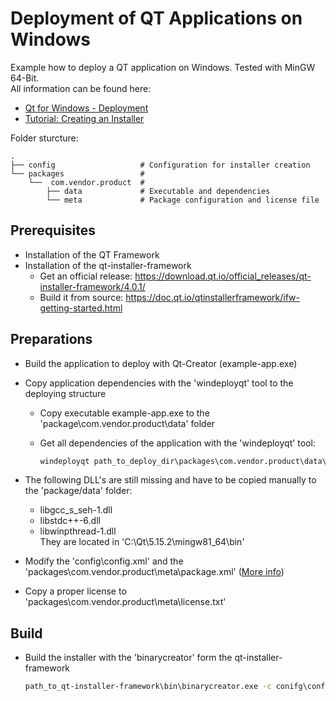# Deployment of QT Applications on Windows

Example how to deploy a QT application on Windows. Tested with MinGW 64-Bit.  
All information can be found here:

- [Qt for Windows - Deployment](https://doc.qt.io/qt-5/windows-deployment.html)  
- [Tutorial: Creating an Installer](https://doc.qt.io/qtinstallerframework/ifw-tutorial.html)

Folder sturcture: 

    .
    ├── config                   # Configuration for installer creation
    └── packages                 # 
        └──  com.vendor.product  # 
            ├── data             # Executable and dependencies
            └── meta             # Package configuration and license file

## Prerequisites

- Installation of the QT Framework
- Installation of the qt-installer-framework
  - Get an official release: https://download.qt.io/official_releases/qt-installer-framework/4.0.1/
  - Build it from source: https://doc.qt.io/qtinstallerframework/ifw-getting-started.html

## Preparations

- Build the application to deploy with Qt-Creator (example-app.exe)
- Copy application dependencies with the 'windeployqt' tool to the deploying structure
  - Copy executable example-app.exe to the 'package\com.vendor.product\data' folder
  - Get all dependencies of the application with the 'windeployqt' tool:

    ```cmd
    windeployqt path_to_deploy_dir\packages\com.vendor.product\data\example-app.exe
    ```

- The following DLL's are still missing and have to be copied manually to the 'package/data' folder:
  - libgcc_s_seh-1.dll
  - libstdc++-6.dll
  - libwinpthread-1.dll  
  They are located in 'C:\Qt\5.15.2\mingw81_64\bin'
- Modify the 'config\config.xml' and the 'packages\com.vendor.product\meta\package.xml' ([More info](https://doc.qt.io/qtinstallerframework/ifw-tutorial.html))
- Copy a proper license to 'packages\com.vendor.product\meta\license.txt'

## Build

- Build the installer with the 'binarycreator' form the qt-installer-framework

  ```cmd
  path_to_qt-installer-framework\bin\binarycreator.exe -c conifg\config.xml -p packages ExampleAppInstaller.exe
  ```
